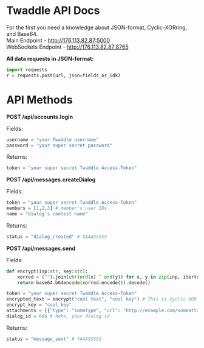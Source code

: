 # Twaddle API Docs
For the first you need a knowledge about JSON-format, Cyclic-XORring, and Base64.<br>
Main Endpoint - http://176.113.82.87:5000<br>
WebSockets Endpoint - http://176.113.82.87:8765

**All data requests in JSON-format:**
```py
import requests
r = requests.post(url, json=fields_or_idk)
```


# API Methods


**POST /api/accounts.login**

Fields:

```py
username = "your Twaddle username"
password = "your super secret password"
```
Returns:

```py
token = "your super secret Twaddle Access-Token"
```



**POST /api/messages.createDialog**

Fields:

```py
token = "your super secret Twaddle Access-Token"
members = [1,2,3] # member's user IDs
name = "dialog's coolest name"
```
Returns:

```py
status = "dialog_created" # YAAASSSSS
```



**POST /api/messages.send**

Fields:

```py
def encrypt(inp:str, key:str):
    xorred = ("").join(chr(ord(x) ^ ord(y)) for x, y in zip(inp, itertools.cycle(key)))
    return base64.b64encode(xorred.encode()).decode()

token = "your super secret Twaddle Access-Token"
encrypted_text = encrypt("cool text", "cool key") # This is cyclic XOR + base64
encrypt_key = "cool key"
attachments = [{"type": "sometype", "url": "http://example.com/someattachment"}] # types - image, audio, video, document or your own types are compatible with your client
dialog_id = 666 # hehe, your dialog id
```
Returns:

```py
status = "message_sent" # YAAASSSSS
```
